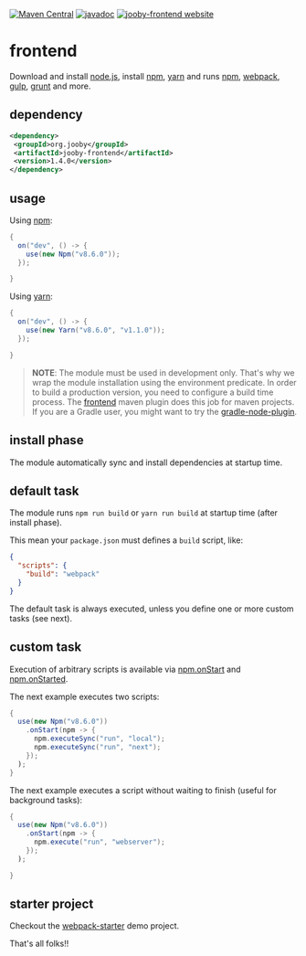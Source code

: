 [![Maven Central](https://maven-badges.herokuapp.com/maven-central/org.jooby/jooby-frontend/badge.svg)](https://maven-badges.herokuapp.com/maven-central/org.jooby/jooby-frontend)
[![javadoc](https://javadoc.io/badge/org.jooby/jooby-frontend.svg)](https://javadoc.io/doc/org.jooby/jooby-frontend/1.4.0)
[![jooby-frontend website](https://img.shields.io/badge/jooby-frontend-brightgreen.svg)](http://jooby.org/doc/frontend)
# frontend

Download and install <a href="https://nodejs.org">node.js</a>, install <a href="https://www.npmjs.com">npm</a>, <a href="https://yarnpkg.com">yarn</a> and 
runs <a href="https://www.npmjs.com">npm</a>, <a href="https://webpack.js.org">webpack</a>, <a href="https://gulpjs.com">gulp</a>, <a href="https://gruntjs.com">grunt</a> and more.

## dependency

```xml
<dependency>
 <groupId>org.jooby</groupId>
 <artifactId>jooby-frontend</artifactId>
 <version>1.4.0</version>
</dependency>
```

## usage

Using <a href="https://www.npmjs.com">npm</a>:

```java
{
  on("dev", () -> {
    use(new Npm("v8.6.0"));
  });

}
```

Using <a href="https://yarnpkg.com">yarn</a>:

```java
{
  on("dev", () -> {
    use(new Yarn("v8.6.0", "v1.1.0"));
  });

}
```

> **NOTE**: The module must be used in development only. That's why we wrap the module installation using the environment predicate. In order to build a production version, you need to configure a build time process. The <a href="https://github.com/eirslett/frontend-maven-plugin">frontend</a> maven plugin does this job for maven projects. If you are a Gradle user, you might want to try the <a href="https://github.com/srs/gradle-node-plugin">gradle-node-plugin</a>.

## install phase

The module automatically sync and install dependencies at startup time.

## default task

The module runs ```npm run build``` or ```yarn run build``` at startup time (after install phase).

This mean your ```package.json``` must defines a ```build``` script, like:

```json
{
  "scripts": {
    "build": "webpack"
  }
}
```

The default task is always executed, unless you define one or more custom tasks (see next).

## custom task

Execution of arbitrary scripts is available via [npm.onStart](/apidocs/org/jooby/frontend/Frontend.html#onStart-org.jooby.funzy.Throwing.Consumer-) and [npm.onStarted](/apidocs/org/jooby/frontend/Frontend.html#onStarted-org.jooby.funzy.Throwing.Consumer-).

The next example executes two scripts:

```java
{
  use(new Npm("v8.6.0"))
    .onStart(npm -> {
      npm.executeSync("run", "local");
      npm.executeSync("run", "next");
    });
  );
}
```

The next example executes a script without waiting to finish (useful for background tasks):

```java
{
  use(new Npm("v8.6.0"))
    .onStart(npm -> {
      npm.execute("run", "webserver");
    });
  );

}
```

## starter project

Checkout the [webpack-starter](https://github.com/jooby-project/webpack-starter) demo project.

That's all folks!!
